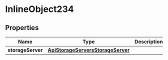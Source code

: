 

# InlineObject234

## Properties

Name | Type | Description | Notes
------------ | ------------- | ------------- | -------------
**storageServer** | [**ApiStorageServersStorageServer**](ApiStorageServersStorageServer.md) |  | 



